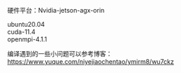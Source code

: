 硬件平台：Nvidia-jetson-agx-orin

ubuntu20.04  
cuda-11.4  
openmpi-4.1.1  

编译遇到的一些小问题可以参考博客：
https://www.yuque.com/niyejiaochentao/ymirm8/wu7ckz

